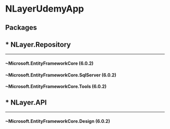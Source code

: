# NLayerUdemyApp

## Packages

## * NLayer.Repository
-----------------------------------------------------
#### ~Microsoft.EntityFrameworkCore (6.0.2)
#### ~Microsoft.EntityFrameworkCore.SqlServer (6.0.2)
#### ~Microsoft.EntityFrameworkCore.Tools (6.0.2)
## * NLayer.API
-----------------------------------------------------
#### ~Microsoft.EntityFrameworkCore.Design (6.0.2)
